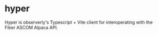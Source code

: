 # hyper
Hyper is observerly's Typescript + Vite client for interoperating with the Fiber ASCOM Alpaca API.
